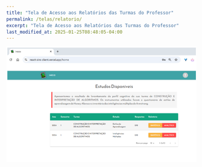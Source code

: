 ```yaml
---
title: "Tela de Acesso aos Relatórios das Turmas do Professor"
permalink: /telas/relatorio/
excerpt: "Tela de Acesso aos Relatórios das Turmas do Professor"
last_modified_at: 2025-01-25T08:48:05-04:00
---
```


![telas](/assets/images/tela35.png)